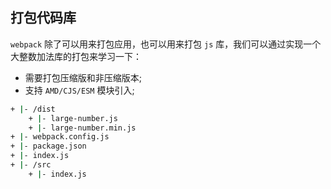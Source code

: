 

## 打包代码库

`webpack` 除了可以⽤来打包应⽤，也可以⽤来打包 `js` 库，我们可以通过实现⼀个⼤整数加法库的打包来学习一下：

+ 需要打包压缩版和⾮压缩版本;
+ ⽀持 `AMD/CJS/ESM` 模块引⼊;

```bash
+ |- /dist
	+ |- large-number.js
	+ |- large-number.min.js
+ |- webpack.config.js
+ |- package.json
+ |- index.js
+ |- /src
	+ |- index.js
```

